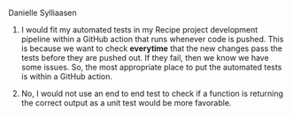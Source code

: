 Danielle Sylliaasen

1. I would fit my automated tests in my Recipe project development pipeline within a GitHub action that runs whenever code is pushed. This is because we want to check **everytime** that the new changes pass the tests before they are pushed out. If they fail, then we know we have some issues. So, the most appropriate place to put the automated tests is within a GitHub action.

2. No, I would not use an end to end test to check if a function is returning the correct output as a unit test would be more favorable.
